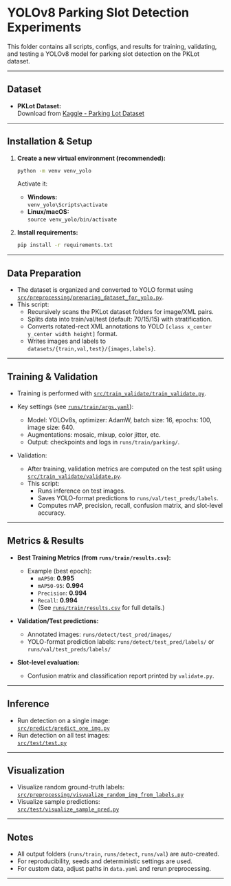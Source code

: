 # YOLOv8 Parking Slot Detection Experiments

This folder contains all scripts, configs, and results for training, validating, and testing a YOLOv8 model for parking slot detection on the PKLot dataset.

---

## Dataset

- **PKLot Dataset:**  
  Download from [Kaggle - Parking Lot Dataset](https://www.kaggle.com/datasets/blanderbuss/parking-lot-dataset)

---

## Installation & Setup

1. **Create a new virtual environment (recommended):**
   ```sh
   python -m venv venv_yolo
   ```
   Activate it:
   - **Windows:**  
     `venv_yolo\Scripts\activate`
   - **Linux/macOS:**  
     `source venv_yolo/bin/activate`

2. **Install requirements:**
   ```sh
   pip install -r requirements.txt
   ```

---

## Data Preparation

- The dataset is organized and converted to YOLO format using  
  [`src/preprocessing/preparing_dataset_for_yolo.py`](src/preprocessing/preparing_dataset_for_yolo.py).
- This script:
  - Recursively scans the PKLot dataset folders for image/XML pairs.
  - Splits data into train/val/test (default: 70/15/15) with stratification.
  - Converts rotated-rect XML annotations to YOLO `[class x_center y_center width height]` format.
  - Writes images and labels to `datasets/{train,val,test}/{images,labels}`.

---

## Training & Validation

- Training is performed with [`src/train_validate/train_validate.py`](src/train_validate/train_validate.py).
- Key settings (see [`runs/train/args.yaml`](runs/train/args.yaml)):
  - Model: YOLOv8s, optimizer: AdamW, batch size: 16, epochs: 100, image size: 640.
  - Augmentations: mosaic, mixup, color jitter, etc.
  - Output: checkpoints and logs in `runs/train/parking/`.

- Validation:
  - After training, validation metrics are computed on the test split using  
    [`src/train_validate/validate.py`](src/train_validate/validate.py).
  - This script:
    - Runs inference on test images.
    - Saves YOLO-format predictions to `runs/val/test_preds/labels`.
    - Computes mAP, precision, recall, confusion matrix, and slot-level accuracy.

---

## Metrics & Results

- **Best Training Metrics (from `runs/train/results.csv`):**
  - Example (best epoch):
    - `mAP50`: **0.995**
    - `mAP50-95`: **0.994**
    - `Precision`: **0.994**
    - `Recall`: **0.994**
    - (See [`runs/train/results.csv`](runs/train/results.csv) for full details.)

- **Validation/Test predictions:**  
  - Annotated images: `runs/detect/test_pred/images/`
  - YOLO-format prediction labels: `runs/detect/test_pred/labels/` or `runs/val/test_preds/labels/`
- **Slot-level evaluation:**  
  - Confusion matrix and classification report printed by `validate.py`.

---

## Inference

- Run detection on a single image:  
  [`src/predict/predict_one_img.py`](src/predict/predict_one_img.py)
- Run detection on all test images:  
  [`src/test/test.py`](src/test/test.py)

---

## Visualization

- Visualize random ground-truth labels:  
  [`src/preprocessing/visvualize_random_img_from_labels.py`](src/preprocessing/visvualize_random_img_from_labels.py)
- Visualize sample predictions:  
  [`src/test/visualize_sample_pred.py`](src/test/visualize_sample_pred.py)

---

## Notes

- All output folders (`runs/train`, `runs/detect`, `runs/val`) are auto-created.
- For reproducibility, seeds and deterministic settings are used.
- For custom data, adjust paths in `data.yaml` and rerun preprocessing.

---